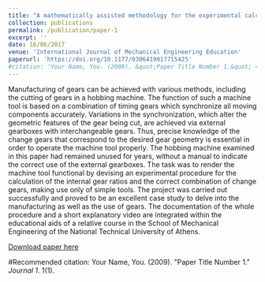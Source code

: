 ```yaml
---
title: "A mathematically assisted methodology for the experimental calculation of the internal gear ratios to extend the lifecycle of a hobbing machine"
collection: publications
permalink: /publication/paper-1
excerpt: ''
date: 16/06/2017
venue: 'International Journal of Mechanical Engineering Education'
paperurl: 'https://doi.org/10.1177/0306419017715425'
#citation: 'Your Name, You. (2009). &quot;Paper Title Number 1.&quot; <i>Journal 1</i>. 1(1).'
---
```

Manufacturing of gears can be achieved with various methods, including the cutting of gears in a hobbing machine. The function of such a machine tool is based on a combination of timing gears which synchronize all moving components accurately. Variations in the synchronization, which alter the geometric features of the gear being cut, are achieved via external gearboxes with interchangeable gears. Thus, precise knowledge of the change gears that correspond to the desired gear geometry is essential in order to operate the machine tool properly. The hobbing machine examined in this paper had remained unused for years, without a manual to indicate the correct use of the external gearboxes. The task was to render the machine tool functional by devising an experimental procedure for the calculation of the internal gear ratios and the correct combination of change gears, making use only of simple tools. The project was carried out successfully and proved to be an excellent case study to delve into the manufacturing as well as the use of gears. The documentation of the whole procedure and a short explanatory video are integrated within the educational aids of a relative course in the School of Mechanical Engineering of the National Technical University of Athens.

[Download paper here](http://georgios-ntourmas.github.io/files/paper-1.pdf)

#Recommended citation: Your Name, You. (2009). "Paper Title Number 1." <i>Journal 1</i>. 1(1).
